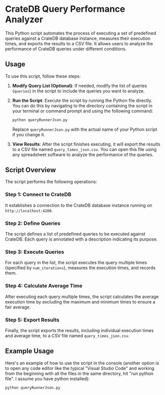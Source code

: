 # CrateDB Query Performance Analyzer

This Python script automates the process of executing a set of predefined queries against a CrateDB database instance, measures their execution times, and exports the results to a CSV file. It allows users to analyze the performance of CrateDB queries under different conditions.

## Usage

To use this script, follow these steps:

1. **Modify Query List (Optional)**: If needed, modify the list of queries (`queries`) in the script to include the queries you want to analyze.

2. **Run the Script**: Execute the script by running the Python file directly. You can do this by navigating to the directory containing the script in your terminal or command prompt and using the following command:
    ```bash
    python queryRunnerJson.py
    ```
    Replace `queryRunnerJson.py` with the actual name of your Python script if you change it.

3. **View Results**: After the script finishes executing, it will export the results to a CSV file named `query_times_json.csv`. You can open this file using any spreadsheet software to analyze the performance of the queries.

## Script Overview

The script performs the following operations:

### Step 1: Connect to CrateDB

It establishes a connection to the CrateDB database instance running on `http://localhost:4200`.

### Step 2: Define Queries

The script defines a list of predefined queries to be executed against CrateDB. Each query is annotated with a description indicating its purpose.

### Step 3: Execute Queries

For each query in the list, the script executes the query multiple times (specified by `num_iterations`), measures the execution times, and records them.

### Step 4: Calculate Average Time

After executing each query multiple times, the script calculates the average execution time by excluding the maximum and minimum times to ensure a fair average.

### Step 5: Export Results

Finally, the script exports the results, including individual execution times and average time, to a CSV file named `query_times_json.csv`.

## Example Usage

Here's an example of how to use the script in the console (another option is to open any code editor like the typical "Visual Studio Code" and working from the beginning with all the files in the same directory, hit "run python file". I assume you have python installed):

```bash
python queryRunnerJson.py
